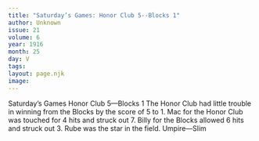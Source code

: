 ```yaml
---
title: "Saturday’s Games: Honor Club 5--Blocks 1"
author: Unknown
issue: 21
volume: 6
year: 1916
month: 25
day: V
tags:
layout: page.njk
image:
---
```

Saturday’s Games   Honor Club 5—Blocks 1      The Honor Club had little trouble in winning from the Blocks by the score of 5 to 1.       Mac for the Honor Club was touched for 4 hits and struck out 7.      Billy for the Blocks allowed 6 hits and struck out 3.      Rube was the star in the field.      Umpire—Slim      




